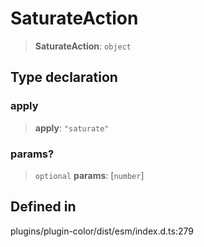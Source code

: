 # SaturateAction

> **SaturateAction**: `object`

## Type declaration

### apply

> **apply**: `"saturate"`

### params?

> `optional` **params**: \[`number`\]

## Defined in

plugins/plugin-color/dist/esm/index.d.ts:279
